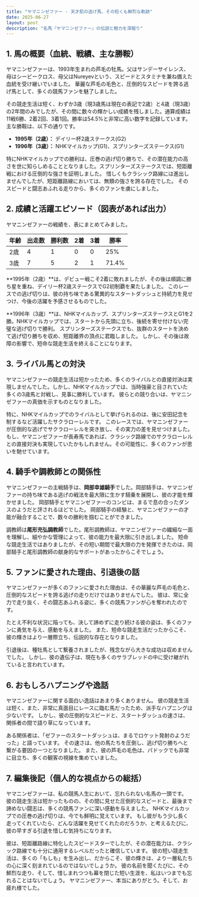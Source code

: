 ```yaml
---
title: "ヤマニンゼファー - 天才肌の逃げ馬、その短くも鮮烈な軌跡"
date: 2025-06-27
layout: post
description: "名馬『ヤマニンゼファー』の伝説と魅力を深堀り"
---
```


## 1. 馬の概要（血統、戦績、主な勝鞍）

ヤマニンゼファーは、1993年生まれの芦毛の牡馬。父はサンデーサイレンス、母はシービークロス、母父はNureyevという、スピードとスタミナを兼ね備えた血統を受け継いでいました。  華麗な芦毛の毛色と、圧倒的なスピードを誇る逃げ馬として、多くの競馬ファンを魅了しました。

その競走生活は短く、わずか3歳（現3歳馬は現在の表記で2歳）と4歳（現3歳）の2年間のみでしたが、その間に数々の輝かしい成績を残しました。通算成績は11戦6勝、2着2回、3着1回。勝率は54.5%と非常に高い数字を記録しています。  主な勝鞍は、以下の通りです。

* **1995年（2歳）：**  デイリー杯2歳ステークス(G2)
* **1996年（3歳）：**  NHKマイルカップ(G1)、スプリンターズステークス(G1)


特にNHKマイルカップでの勝利は、圧巻の逃げ切り勝ちで、その潜在能力の高さを世に知らしめることとなりました。スプリンターズステークスでは、短距離戦における圧倒的な強さを証明しました。  惜しくもクラシック路線には進出しませんでしたが、短距離路線においては、無類の強さを誇る存在でした。  そのスピードと闘志あふれる走りから、多くのファンを虜にしました。


## 2. 成績と活躍エピソード（図表があれば出力）

ヤマニンゼファーの戦績を、表にまとめてみました。

| 年齢 | 出走数 | 勝利数 | 2着 | 3着 | 勝率 |
|---|---|---|---|---|---|
| 2歳 | 4 | 1 | 0 | 0 | 25% |
| 3歳 | 7 | 5 | 2 | 1 | 71.4% |


**1995年（2歳）**は、デビュー戦こそ2着に敗れましたが、その後は順調に勝ち星を重ね、デイリー杯2歳ステークスでG2初制覇を果たしました。  このレースでの逃げ切りは、彼の持ち味である驚異的なスタートダッシュと持続力を見せつけ、今後の活躍を予感させるものでした。

**1996年（3歳）**は、NHKマイルカップ、スプリンターズステークスとG1を2勝。NHKマイルカップでは、スタートから先頭に立ち、後続を寄せ付けない完璧な逃げ切りで勝利。  スプリンターズステークスでも、抜群のスタートを決めて逃げ切り勝ちを収め、短距離界の頂点に君臨しました。  しかし、その後は故障の影響で、短命な競走生活を終えることになります。


## 3. ライバル馬との対決

ヤマニンゼファーの競走生活は短かったため、多くのライバルとの直接対決は実現しませんでした。しかし、NHKマイルカップでは、当時強豪と目されていた多くの3歳馬と対戦し、見事に勝利しています。  彼らとの競り合いは、ヤマニンゼファーの真価を示すものとなりました。

特に、NHKマイルカップでのライバルとして挙げられるのは、後に安田記念を制するなど活躍したサクラローレルです。  このレースでは、ヤマニンゼファーが圧倒的な逃げでサクラローレルを突き放し、その実力の差を見せつけました。  もし、ヤマニンゼファーが長寿馬であれば、クラシック路線でのサクラローレルとの直接対決も実現していたかもしれません。その可能性に、多くのファンが思いを馳せています。


## 4. 騎手や調教師との関係性

ヤマニンゼファーの主戦騎手は、**岡部幸雄騎手**でした。岡部騎手は、ヤマニンゼファーの持ち味である逃げの戦法を最大限に生かす騎乗を展開し、彼の才能を輝かせました。  岡部騎手とヤマニンゼファーのコンビは、まるで息の合ったダンスのようだと評されるほどでした。  岡部騎手の経験と、ヤマニンゼファーの才能が融合することで、数々の勝利を掴むことができました。

調教師は**尾形充弘調教師**でした。尾形調教師は、ヤマニンゼファーの繊細な一面を理解し、細やかな管理によって、彼の能力を最大限に引き出しました。  短命な競走生活ではありましたが、その短い期間で最大限の力を発揮できたのは、岡部騎手と尾形調教師の献身的なサポートがあったからこそでしょう。


## 5. ファンに愛された理由、引退後の話

ヤマニンゼファーが多くのファンに愛された理由は、その華麗な芦毛の毛色と、圧倒的なスピードを誇る逃げの走りだけではありませんでした。  彼は、常に全力で走り抜く、その闘志あふれる姿に、多くの競馬ファンが心を奪われたのです。

たとえ不利な状況に陥っても、決して諦めずに走り続ける彼の姿は、多くのファンに勇気を与え、感動を与えました。  また、短命な競走生活だったからこそ、彼の輝きはより一層際立ち、伝説的な存在となりました。

引退後は、種牡馬として繋養されましたが、残念ながら大きな成功は収めませんでした。  しかし、彼の遺伝子は、現在も多くのサラブレッドの中に受け継がれていると言われています。


## 6. おもしろハプニングや逸話

ヤマニンゼファーに関する面白い逸話はあまり多くありません。  彼の競走生活は短く、また、非常に真面目にレースに臨む馬だったため、派手なハプニングは少ないです。  しかし、彼の圧倒的なスピードと、スタートダッシュの速さは、関係者の間で語り草になっています。

ある関係者は、「ゼファーのスタートダッシュは、まるでロケット発射のようだった」と語っています。  その速さは、他の馬たちを圧倒し、逃げ切り勝ちへと繋がる要因の一つとなりました。  また、彼の芦毛の毛色は、パドックでも非常に目立ち、多くの観客の視線を集めていました。


## 7. 編集後記（個人的な視点からの総括）

ヤマニンゼファーは、私の競馬人生において、忘れられない名馬の一頭です。  彼の競走生活は短かったものの、その間に見せた圧倒的なスピードと、最後まで諦めない闘志は、多くの競馬ファンに深い感動を与えました。  NHKマイルカップでの圧巻の逃げ切りは、今でも鮮明に覚えています。  もし彼がもう少し長く走ってくれていたら、どんな活躍を見せてくれたのだろうか、と考えるたびに、彼の早すぎる引退を惜しむ気持ちになります。

彼は、短距離路線に特化したスピードスターでしたが、その潜在能力は、クラシック路線でも十分に通用するレベルだったと確信しています。  彼の短い競走生活は、多くの「もしも」を生み出し、だからこそ、彼の輝きは、より一層私たちの心に深く刻まれているのではないでしょうか。  彼の名前を聞くたびに、その鮮烈な走り、そして、惜しまれつつも幕を閉じた短い生涯を、私はいつまでも忘れることはないでしょう。  ヤマニンゼファー、本当にありがとう。そして、お疲れ様でした。

